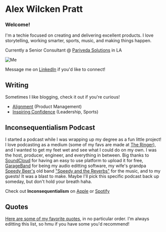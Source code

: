 # Alex Wilcken Pratt

### Welcome!

I'm a techie focused on creating and delivering excellent products. I love storytelling, working smarter, sports, music, and making things happen.

Currently a Senior Consultant @ [Pariveda Solutions](https://www.parivedasolutions.com) in LA


![Me](images/profile_picture_square.jpeg)


Message me on [LinkedIn](https://www.linkedin.com/in/alexwilckenpratt) if you'd like to connect!


## Writing

Sometimes I like blogging, check it out if you're curious!

- [Alignment](/posts/alignment.md) (Product Management)
- [Inspiring Confidence](/posts/inspiring-confidence.md) (Leadership, Sports)


## Inconsequentialism Podcast

I started a podcast while I was wrapping up my degree as a fun little project! I love podcasting as a medium (some of my favs are made at [The Ringer](https://www.theringer.com)), and I wanted to get my feet wet and see what I could do on my own. I was the host, producer, engineer, and everything in between. Big thanks to [SoundCloud](https://soundcloud.com) for having an easy to use platform to upload it for free, [GarageBand](https://www.apple.com/mac/garageband/) for being my audio editting software, my wife's grandpa [Speedy Beer's](https://speedybeers.com) old band ["Speedy and the Reverbs"](https://www.youtube.com/watch?v=XNlXR4Tdf6M) for the music, and to my guests! It was a blast to make. Maybe I'll pick this specific podcast back up someday, but don't hold your breath haha. 

Check out **Inconsequentialism** on [Apple](https://itunes.apple.com/us/podcast/inconsequentialism/id1458046001) or [Spotify](https://open.spotify.com/show/5sMtj2KdImvKo3gnjltAx8?si=kKELPlnrQ-qnTmPiYB7sRw)


## Quotes

[Here are some of my favorite quotes](/posts/quotes.md), in no particular order. I'm always editting this list, so hmu if you have some you'd recommend!
